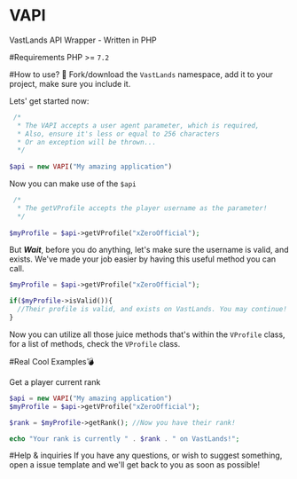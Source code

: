 # VAPI
VastLands API Wrapper - Written in PHP

#Requirements
PHP >= `7.2`

#How to use? 🎈
Fork/download the `VastLands` namespace, add it to your project, make sure you include it.

Lets' get started now:

```php
 /*
  * The VAPI accepts a user agent parameter, which is required, 
  * Also, ensure it's less or equal to 256 characters
  * Or an exception will be thrown...
  */
  
$api = new VAPI("My amazing application")
```

Now you can make use of the `$api`

```php
 /*
  * The getVProfile accepts the player username as the parameter! 
  */
  
$myProfile = $api->getVProfile("xZeroOfficial");
```

But ***Wait***, before you do anything, let's make sure the username is valid, and exists. 
We've made your job easier by having this useful method you can call.
```php
$myProfile = $api->getVProfile("xZeroOfficial");

if($myProfile->isValid()){
  //Their profile is valid, and exists on VastLands. You may continue!
}
```

Now you can utilize all those juice methods that's within the `VProfile` class,
for a list of methods, check the `VProfile` class. 

#Real Cool Examples💣

Get a player current rank

```php
$api = new VAPI("My amazing application")
$myProfile = $api->getVProfile("xZeroOfficial");

$rank = $myProfile->getRank(); //Now you have their rank!

echo "Your rank is currently " . $rank . " on VastLands!";
```

#Help & inquiries
If you have any questions, or wish to suggest something, open a issue template and we'll get back to you
as soon as possible!